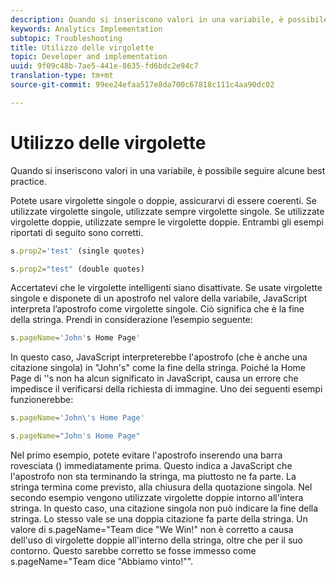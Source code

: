 ```yaml
---
description: Quando si inseriscono valori in una variabile, è possibile seguire alcune best practice.
keywords: Analytics Implementation
subtopic: Troubleshooting
title: Utilizzo delle virgolette
topic: Developer and implementation
uuid: 9f09c48b-7ae5-441e-8635-fd6bdc2e94c7
translation-type: tm+mt
source-git-commit: 99ee24efaa517e8da700c67818c111c4aa90dc02

---
```



# Utilizzo delle virgolette

Quando si inseriscono valori in una variabile, è possibile seguire alcune best practice.

Potete usare virgolette singole o doppie, assicurarvi di essere coerenti. Se utilizzate virgolette singole, utilizzate sempre virgolette singole. Se utilizzate virgolette doppie, utilizzate sempre le virgolette doppie. Entrambi gli esempi riportati di seguito sono corretti.

```js
s.prop2='test' (single quotes)
```

```js
s.prop2="test" (double quotes)
```

Accertatevi che le virgolette intelligenti siano disattivate. Se usate virgolette singole e disponete di un apostrofo nel valore della variabile, JavaScript interpreta l’apostrofo come virgolette singole. Ciò significa che è la fine della stringa. Prendi in considerazione l’esempio seguente:

```js
s.pageName='John's Home Page'
```

In questo caso, JavaScript interpreterebbe l'apostrofo (che è anche una citazione singola) in "John's" come la fine della stringa. Poiché la Home Page di ''s non ha alcun significato in JavaScript, causa un errore che impedisce il verificarsi della richiesta di immagine. Uno dei seguenti esempi funzionerebbe:

```js
s.pageName='John\'s Home Page'
```

```js
s.pageName="John's Home Page"
```

Nel primo esempio, potete evitare l'apostrofo inserendo una barra rovesciata (\) immediatamente prima. Questo indica a JavaScript che l'apostrofo non sta terminando la stringa, ma piuttosto ne fa parte. La stringa termina come previsto, alla chiusura della quotazione singola. Nel secondo esempio vengono utilizzate virgolette doppie intorno all'intera stringa. In questo caso, una citazione singola non può indicare la fine della stringa. Lo stesso vale se una doppia citazione fa parte della stringa. Un valore di s.pageName="Team dice "We Win!" non è corretto a causa dell'uso di virgolette doppie all'interno della stringa, oltre che per il suo contorno. Questo sarebbe corretto se fosse immesso come s.pageName="Team dice \"Abbiamo vinto!\"".
